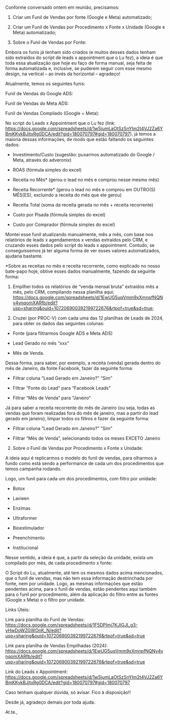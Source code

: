 Conforme conversado ontem em reunião, precisamos:

 

1. Criar um Funil de Vendas por fonte (Google e Meta) automatizado;

2. Criar um Funil de Vendas por Procedimento x Fonte x Unidade (Google e Meta) automatizado;

 

 

1. Sobre o Funil de Vendas por Fonte:


Embora os funis já tenham sido criados (e muitos desses dados tenham sido extraídos do script de leads x appointment que o Lu fez), a ideia é que toda essa atualização que hoje eu faço de forma manual, seja feita de forma automatizada e, inclusive, se puderem seguir com esse mesmo design, na vertical – ao invés da horizontal – agradeço!

 

Atualmente, temos os seguintes funis:


Funil de Vendas do Google ADS:

 



 

Funil de Vendas do Meta ADS:

 



 

Funil de Vendas Compilado (Google + Meta):

 



 

No script do Leads x Appointment que o Lu fez (link: https://docs.google.com/spreadsheets/d/1wSjumLaOtSzSnYIm2t4VJ2Za6YBmKKykBJjtxRg0DCA/edit?gid=180070797#gid=180070797), já temos a maioria dessas informações, de modo que estão faltando os seguintes dados:

 

- Investimento/Custo (sugestão: puxarmos automatizado do Google / Meta, através do adveronix)

- ROAS (fórmula simples do excel)
- Receita no Mês* (gerou o lead no mês e comprou nesse mesmo mês)
- Receita Recorrente* (gerou o lead no mês e comprou em OUTRO(S) MÊS(ES), excluindo a receita do mês que ele gerou)
- Receita Total (soma da receita gerada no mês + receita recorrente)
- Custo por Pisada (fórmula simples do excel)
- Custo por Comprador (fórmula simples do excel)

 

Montei esse funil atualizando manualmente, mês a mês, com base nos relatórios de leads x agendamentos x vendas extraídos pelo CRM, e cruzando esses dados pelo script do leads x appointment. Contudo, se conseguíssemos já ter alguma forma de ver esses valores automatizados, ajudaria bastante.

 

*Sobre as receitas no mês e receita recorrente, como explicado no nosso bate-papo hoje, obtive esses dados manualmente, fazendo da seguinte forma:

 

1. Empilhei todos os relatórios de “venda mensal bruta” extraídos mês a mês, pelo CRM, compilando nessa planilha aqui: https://docs.google.com/spreadsheets/d/1EwUG5uqVmm9xXmnpfNQNy4vnqomXARfb/edit?usp=sharing&ouid=107206900392199722676&rtpof=true&sd=true;

2. Cruzei (por PROC-V) com cada uma das 12 planilhas de Leads de 2024, para obter os dados das seguintes colunas:
- Fonte (para filtrarmos Google ADS e Meta ADS)

- Lead Gerado no mês “xxx”

- Mês de Venda.

 

Dessa forma, para saber, por exemplo, a receita (venda) gerada dentro do mês de Janeiro, da fonte Facebook, fazer da seguinte forma:


- Filtrar coluna “Lead Gerado em Janeiro?” “Sim”

- Filtrar “Fonte do Lead” para  “Facebook Leads”

- Filtrar “Mês de Venda” para “Janeiro”

 

Já para saber a receita recorrente do mês de Janeiro (ou seja, todas as vendas que foram realizadas fora do mês de janeiro, mas a partir do lead gerado em janeiro), limpar todos os filtros e fazer da seguinte forma:

 

- Filtrar coluna “Lead Gerado em Janeiro?” “Sim”

- Filtrar “Mês de Venda”, selecionando todos os meses EXCETO Janeiro

 

 

2. Sobre o Funil de Vendas por Procedimento x Fonte x Unidade:

 

A ideia aqui é replicarmos o modelo do funil de vendas, para olharmos a fundo como está sendo a performance de cada um dos procedimentos que temos campanha rodando.

 

Logo, um funil para cada um dos procedimentos, com filtro por unidade:

 

- Botox

- Lavieen

- Enzimas

- Ultraformer

- Bioestimulador

- Preenchimento

- Institucional

 

Nesse sentido, a ideia é que, a partir da seleção da unidade, exista um compilado por mês, de cada procedimento x fonte:

 



 

O Script do Lu, atualmente, até tem os mesmos dados acima mencionados, que o funil de vendas, mas não tem essa informação destrinchada por fonte, nem por unidade. Logo, as mesmas informações que estão pendentes acima, para o funil de vendas, estão pendentes aqui também para o funil por procedimento, além da aplicação do filtro entre as fontes (Google x Meta) e o filtro por unidade.

 

Links Úteis:

Link para planilha do Funil de Vendas: https://docs.google.com/spreadsheets/d/1F5DPImj7KJIGJI_g3-yHwDoWZGWOnK_N/edit?usp=sharing&ouid=107206900392199722676&rtpof=true&sd=true

Link para planilha de Vendas Empilhadas (2024): https://docs.google.com/spreadsheets/d/1EwUG5uqVmm9xXmnpfNQNy4vnqomXARfb/edit?usp=sharing&ouid=107206900392199722676&rtpof=true&sd=true

Link do Leads x Appointment: https://docs.google.com/spreadsheets/d/1wSjumLaOtSzSnYIm2t4VJ2Za6YBmKKykBJjtxRg0DCA/edit?gid=180070797#gid=180070797

 

Caso tenham qualquer dúvida, só avisar. Fico à disposição!!

Desde já, agradeço demais por toda ajuda.


At.te.,